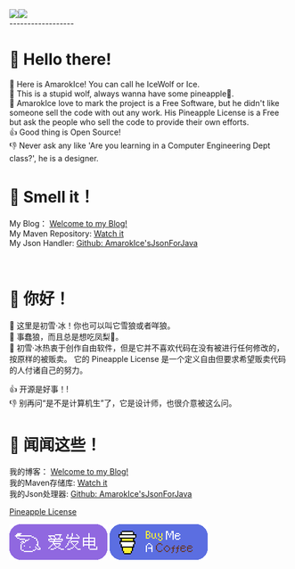 <img align="left" src="https://github-readme-stats.vercel.app/api?username=AmarokIce&show_icons=true&icon_color=0B61A4&text_color=718096&bg_color=ffffff&hide_title=true" />

<img align="left" src="https://github-readme-stats.vercel.app/api/top-langs/?username=AmarokIce&layout=compact&hide=html,css,less,scss&langs_count=8&theme=tokyonight&hide_title=true">


<br />
------------------
<br />

# :wave: Hello there!

:star2: Here is AmarokIce! You can call he IceWolf or Ice.</br>
:wolf: This is a stupid wolf, always wanna have some pineapple🍍.</br>
:closed_book: AmarokIce love to mark the project is a Free Software, but he didn't like someone sell the code with out any work. His Pineapple License
 is a Free but ask the people who sell the code to provide their own efforts.</br>
:+1: Good thing is Open Source!<br />
:-1: Never ask any like 'Are you learning in a Computer Engineering Dept class?', he is a designer.<br />

# :star2: Smell it！

My Blog： [Welcome to my Blog!](https://wolf.snowlyicewolf.club) <br />
My Maven Repository: [Watch it](http://maven.snowlyicewolf.club) <br />
My Json Handler: [Github: AmarokIce'sJsonForJava](https://github.com/AmarokIce/AmarokJsonForJava)

</p>
</br>

# :wave: 你好！

:star2: 这里是初雪·冰！你也可以叫它雪狼或者咩狼。</br>
:wolf: 事蠢狼，而且总是想吃凤梨🍍。</br>
:closed_book: 初雪·冰热衷于创作自由软件，但是它并不喜欢代码在没有被进行任何修改的，按原样的被贩卖。 它的 Pineapple License 是一个定义自由但要求希望贩卖代码的人付诸自己的努力。</p>
:+1: 开源是好事！!<br />
:-1: 别再问“是不是计算机生”了，它是设计师，也很介意被这么问。<br />

# :star2: 闻闻这些！

我的博客： [Welcome to my Blog!](https://wolf.snowlyicewolf.club) <br />
我的Maven存储库: [Watch it](http://maven.snowlyicewolf.club) <br />
我的Json处理器: [Github: AmarokIce'sJsonForJava](https://github.com/AmarokIce/AmarokJsonForJava)

[Pineapple License](https://github.com/AmarokIce/AmarokIce/blob/main/PineappleLicense.txt)

[![](https://raw.githubusercontent.com/AmarokIce/AmarokIce/main/img/AiFaDian.png)](https://afdian.net/a/AmarokIce)
[![](https://raw.githubusercontent.com/AmarokIce/AmarokIce/main/img/BuyMeACoffee.png)](https://www.buymeacoffee.com/AmarokIce)
